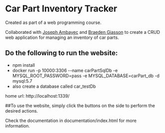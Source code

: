 # Car Part Inventory Tracker

Created as part of a web programming course.

Collaborated with [Joseph Ambayec](https://github.com/JosephAmbayec) and [Braeden Giasson](https://github.com/BraedenGiasson) to create a CRUD web application for managing an inventory of car parts.
 
## Do the following to run the website:
- npm install
- docker run -p 10000:3306 --name carPartSqlDb -e MYSQL_ROOT_PASSWORD=pass -e MYSQL_DATABASE=carPart_db -d mysql:5.7
- also create a database called car_testDb

home url: http://localhost:1339/

##To use the website, simply click the buttons on the side to perform the desired actions.

Check the documentation in documentation/index.html for more information.
